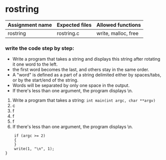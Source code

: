 # rostring

| Assignment name | Expected files | Allowed functions |
| --------------- | -------------  | ----------------- |
| rostring        | rostring.c     | write, malloc, free             |

### write the code step by step:
* Write a program that takes a string and displays this string after rotating it one word to the left.
* the first word becomes the last, and others stay in the same order.
* A "word" is defined as a part of a string delimited either by spaces/tabs, or by the start/end of the string.
* Words will be separated by only one space in the output.
* If there's less than one argument, the program displays \n.

1. Write a program that takes a string: ``` int	main(int argc, char **argv) ```
2. c
3. f
4. f
5. f
6. If there's less than one argument, the program displays \n.
```
	if (argc >= 2)
	{
	}
  	write(1, "\n", 1);
}
```
